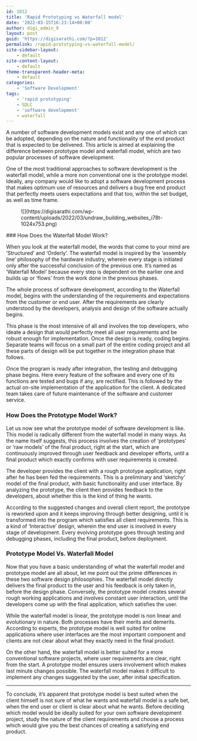 ```yaml
---
id: 1012
title: 'Rapid Prototyping vs Waterfall model'
date: '2022-03-15T16:23:14+00:00'
author: digi_admin_9
layout: post
guid: 'https://digisarathi.com/?p=1012'
permalink: /rapid-prototyping-vs-waterfall-model/
site-sidebar-layout:
    - default
site-content-layout:
    - default
theme-transparent-header-meta:
    - default
categories:
    - 'Software Development'
tags:
    - 'rapid prototyping'
    - SDLC
    - 'software development'
    - waterfall
---
```


A number of software development models exist and any one of which can be adopted, depending on the nature and functionality of the end product that is expected to be delivered. This article is aimed at explaining the difference between prototype model and waterfall model, which are two popular processes of software development.

One of the most traditional approaches to software development is the waterfall model, while a more non conventional one is the prototype model. Ideally, any company would like to adopt a software development process that makes optimum use of resources and delivers a bug free end product that perfectly meets users expectations and that too, within the set budget, as well as time frame.

<figure class="wp-block-image size-large">![](https://digisarathi.com/wp-content/uploads/2022/03/undraw_building_websites_i78t-1024x753.png)</figure>### How Does the Waterfall Model Work?

When you look at the waterfall model, the words that come to your mind are ‘Structured’ and ‘Orderly’. The waterfall model is inspired by the ‘assembly line’ philosophy of the hardware industry, wherein every stage is initiated only after the successful conclusion of the previous one. It’s named as ‘Waterfall Model’ because every step is dependent on the earlier one and builds up or ‘flows’ from the work done in the previous phases.

The whole process of software development, according to the Waterfall model, begins with the understanding of the requirements and expectations from the customer or end user. After the requirements are clearly understood by the developers, analysis and design of the software actually begins.

This phase is the most intensive of all and involves the top developers, who ideate a design that would perfectly meet all user requirements and be robust enough for implementation. Once the design is ready, coding begins. Separate teams will focus on a small part of the entire coding project and all these parts of design will be put together in the integration phase that follows.

Once the program is ready after integration, the testing and debugging phase begins. Here every feature of the software and every one of its functions are tested and bugs if any, are rectified. This is followed by the actual on-site implementation of the application for the client. A dedicated team takes care of future maintenance of the software and customer service.

### How Does the Prototype Model Work?

Let us now see what the prototype model of software development is like. This model is radically different from the waterfall model in many ways. As the name itself suggests, this process involves the creation of ‘prototypes’ or ‘raw models’ of the final product, right at the start, which are continuously improved through user feedback and developer efforts, until a final product which exactly confirms with user requirements is created.

The developer provides the client with a rough prototype application, right after he has been fed the requirements. This is a preliminary and ‘sketchy’ model of the final product, with basic functionality and user interface. By analyzing the prototype, the client then provides feedback to the developers, about whether this is the kind of thing he wants.

According to the suggested changes and overall client report, the prototype is reworked upon and it keeps improving through better designing, until it is transformed into the program which satisfies all client requirements. This is a kind of ‘Interactive’ design, wherein the end user is involved in every stage of development. Every evolving prototype goes through testing and debugging phases, including the final product, before deployment.

### Prototype Model Vs. Waterfall Model

Now that you have a basic understanding of what the waterfall model and prototype model are all about, let me point out the prime differences in these two software design philosophies. The waterfall model directly delivers the final product to the user and his feedback is only taken in, before the design phase. Conversely, the prototype model creates several rough working applications and involves constant user interaction, until the developers come up with the final application, which satisfies the user.

While the waterfall model is linear, the prototype model is non linear and evolutionary in nature. Both processes have their merits and demerits. According to experts, the prototype model is well suited for online applications where user interfaces are the most important component and clients are not clear about what they exactly need in the final product.

On the other hand, the waterfall model is better suited for a more conventional software projects, where user requirements are clear, right from the start. A prototype model ensures users involvement which makes last minute changes possible. The waterfall model makes it difficult to implement any changes suggested by the user, after initial specification.

---

To conclude, it’s apparent that prototype model is best suited when the client himself is not sure of what he wants and waterfall model is a safe bet, when the end user or client is clear about what he wants. Before deciding which model would be ideally suited for your own software development project, study the nature of the client requirements and choose a process which would give you the best chances of creating a satisfying end product.
